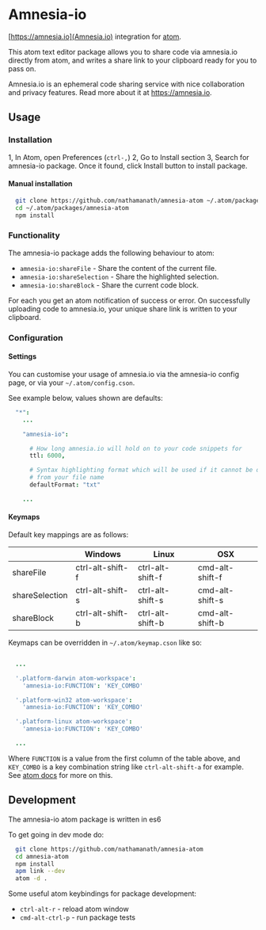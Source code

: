 # Amnesia-io

[https://amnesia.io](Amnesia.io) integration for [atom](https://atom.io/).

This atom text editor package allows you to share code via amnesia.io directly
from atom, and writes a share link to your clipboard ready for you to pass on.

Amnesia.io is an ephemeral code sharing service with nice collaboration and privacy
features. Read more about it at https://amnesia.io.

## Usage

### Installation

1, In Atom, open Preferences (`ctrl-,`)
2, Go to Install section
3, Search for amnesia-io package. Once it found, click Install button to install package.

#### Manual installation

```bash
  git clone https://github.com/nathamanath/amnesia-atom ~/.atom/packages/amnesia-atom
  cd ~/.atom/packages/amnesia-atom
  npm install
```

### Functionality

The amnesia-io package adds the following behaviour to atom:

* `amnesia-io:shareFile` - Share the content of the current file.
* `amnesia-io:shareSelection` - Share the highlighted selection.
* `amnesia-io:shareBlock` - Share the current code block.

For each you get an atom notification of success or error. On successfully uploading
code to amnesia.io, your unique share link is written to your clipboard.

### Configuration

#### Settings

You can customise your usage of amnesia.io via the amnesia-io config page, or via
your `~/.atom/config.cson`.

See example below, values shown are defaults:

```cson
  "*":
    ...

    "amnesia-io":

      # How long amnesia.io will hold on to your code snippets for
      ttl: 6000,           

      # Syntax highlighting format which will be used if it cannot be discerned
      # from your file name
      defaultFormat: "txt"

    ...
```

#### Keymaps

Default key mappings are as follows:

|                | Windows          | Linux            | OSX             |
|----------------|------------------|------------------|-----------------|
| shareFile      | ctrl-alt-shift-f | ctrl-alt-shift-f | cmd-alt-shift-f |
| shareSelection | ctrl-alt-shift-s | ctrl-alt-shift-s | cmd-alt-shift-s |
| shareBlock     | ctrl-alt-shift-b | ctrl-alt-shift-b | cmd-alt-shift-b |

Keymaps can be overridden in `~/.atom/keymap.cson` like so:

```cson

  ...

  '.platform-darwin atom-workspace':
    'amnesia-io:FUNCTION': 'KEY_COMBO'

  '.platform-win32 atom-workspace':
    'amnesia-io:FUNCTION': 'KEY_COMBO'

  '.platform-linux atom-workspace':
    'amnesia-io:FUNCTION': 'KEY_COMBO'

  ...

```

Where `FUNCTION` is a value from the first column of the table above, and `KEY_COMBO`
is a key combination string like `ctrl-alt-shift-a` for example.
See [atom docs](http://flight-manual.atom.io/using-atom/sections/basic-customization/#customizing-keybindings)
for more on this.

## Development

The amnesia-io atom package is written in es6

To get going in dev mode do:

```bash
  git clone https://github.com/nathamanath/amnesia-atom
  cd amnesia-atom
  npm install
  apm link --dev
  atom -d .
```

Some useful atom keybindings for package development:

* `ctrl-alt-r` - reload atom window
* `cmd-alt-ctrl-p` - run package tests
